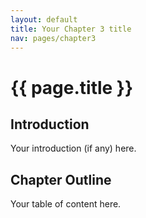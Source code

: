 ```yaml
---
layout: default
title: Your Chapter 3 title
nav: pages/chapter3
---
```



{{ page.title }}
================================================

## Introduction

Your introduction (if any) here.

## Chapter Outline

Your table of content here.
